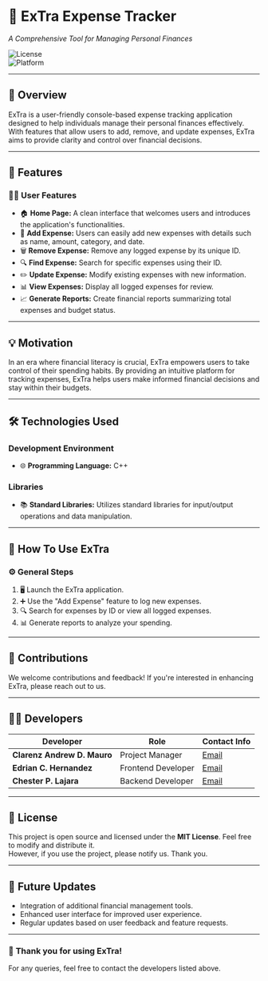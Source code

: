 # 🚀 **ExTra Expense Tracker**  
*A Comprehensive Tool for Managing Personal Finances*  

![License](https://img.shields.io/badge/License-MIT-blue.svg)  
![Platform](https://img.shields.io/badge/Platform-Desktop-green.svg)  

---  

## 🛒 **Overview**  
ExTra is a user-friendly console-based expense tracking application designed to help individuals manage their personal finances effectively. With features that allow users to add, remove, and update expenses, ExTra aims to provide clarity and control over financial decisions.  

---  

## 🌟 **Features**  

### 👨‍💻 **User Features**  
- 🏠 **Home Page:** A clean interface that welcomes users and introduces the application's functionalities.  
- 📖 **Add Expense:** Users can easily add new expenses with details such as name, amount, category, and date.  
- 🗑️ **Remove Expense:** Remove any logged expense by its unique ID.  
- 🔍 **Find Expense:** Search for specific expenses using their ID.  
- ✏️ **Update Expense:** Modify existing expenses with new information.  
- 📊 **View Expenses:** Display all logged expenses for review.  
- 📈 **Generate Reports:** Create financial reports summarizing total expenses and budget status.  

---  

## 💡 **Motivation**  
In an era where financial literacy is crucial, ExTra empowers users to take control of their spending habits. By providing an intuitive platform for tracking expenses, ExTra helps users make informed financial decisions and stay within their budgets.  

---  

## 🛠️ **Technologies Used**  

### **Development Environment**  
- 🌐 **Programming Language:** C++  

### **Libraries**  
- 📚 **Standard Libraries:** Utilizes standard libraries for input/output operations and data manipulation.  

---  

## 📝 **How To Use ExTra**  

### ⚙️ **General Steps**  
1. 🖥️ Launch the ExTra application.  
2. ➕ Use the "Add Expense" feature to log new expenses.  
3. 🔍 Search for expenses by ID or view all logged expenses.  
4. 📊 Generate reports to analyze your spending.  

---  

## 🤝 **Contributions**  
We welcome contributions and feedback! If you're interested in enhancing ExTra, please reach out to us.  

---  

## 👨‍💻 **Developers**  

| Developer             | Role                | Contact Info                                                                                      |  
|-----------------------|---------------------|--------------------------------------------------------------------------------------------------|  
| **Clarenz Andrew D. Mauro** | Project Manager            | [Email](mailto:m27oflegend@gmail.com)                                                  |
| **Edrian C. Hernandez** | Frontend Developer            | [Email](mailto:edrianhernandez07@gmail.com)                                              |
| **Chester P. Lajara** | Backend Developer            | [Email](mailto:chesterlajara234@gmail.com)                                                  |
---  

## 📜 **License**  
This project is open source and licensed under the **MIT License**. Feel free to modify and distribute it.  
However, if you use the project, please notify us. Thank you.  

---  

## 🎯 **Future Updates**  
- Integration of additional financial management tools.  
- Enhanced user interface for improved user experience.  
- Regular updates based on user feedback and feature requests.  

---  

### 🌟 **Thank you for using ExTra!**  
For any queries, feel free to contact the developers listed above.
